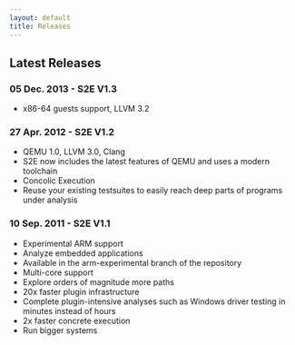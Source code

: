 ```yaml
---
layout: default
title: Releases
---
```


## Latest Releases

### 05 Dec. 2013 - S2E V1.3

  * x86-64 guests support, LLVM 3.2

### 27 Apr. 2012 - S2E V1.2

  * QEMU 1.0, LLVM 3.0, Clang
  * S2E now includes the latest features of QEMU and uses a modern toolchain
  * Concolic Execution
  * Reuse your existing testsuites to easily reach deep parts of programs under analysis

### 10 Sep. 2011 - S2E V1.1

  * Experimental ARM support
  * Analyze embedded applications
  * Available in the arm-experimental branch of the repository
  * Multi-core support
  * Explore orders of magnitude more paths
  * 20x faster plugin infrastructure
  * Complete plugin-intensive analyses such as Windows driver testing in minutes instead of hours
  * 2x faster concrete execution
  * Run bigger systems
